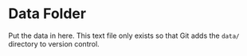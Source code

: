 # Data Folder

Put the data in here. This text file only exists so that Git adds the `data/`
directory to version control.
